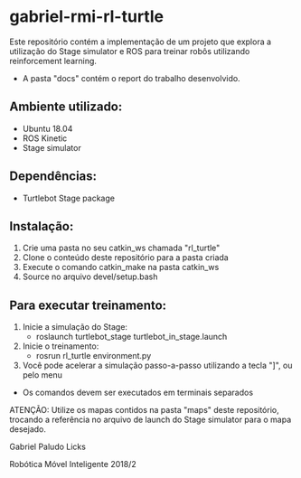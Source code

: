 # gabriel-rmi-rl-turtle

Este repositório contém a implementação de um projeto que explora a utilização do Stage simulator e ROS para treinar robôs utilizando reinforcement learning.

* A pasta "docs" contém o report do trabalho desenvolvido.

## Ambiente utilizado:
- Ubuntu 18.04
- ROS Kinetic
- Stage simulator

## Dependências:
- Turtlebot Stage package

## Instalação:

1. Crie uma pasta no seu catkin_ws chamada "rl_turtle"
2. Clone o conteúdo deste repositório para a pasta criada
3. Execute o comando catkin_make na pasta catkin_ws
4. Source no arquivo devel/setup.bash

## Para executar treinamento:

1. Inicie a simulação do Stage:
   - roslaunch turtlebot_stage turtlebot_in_stage.launch
2. Inicie o treinamento:
   - rosrun rl_turtle environment.py
3. Você pode acelerar a simulação passo-a-passo utilizando a tecla "]", ou pelo menu

* Os comandos devem ser executados em terminais separados

ATENÇÃO: Utilize os mapas contidos na pasta "maps" deste repositório, trocando a referência no arquivo de launch do Stage simulator para o mapa desejado.


Gabriel Paludo Licks

Robótica Móvel Inteligente 2018/2
